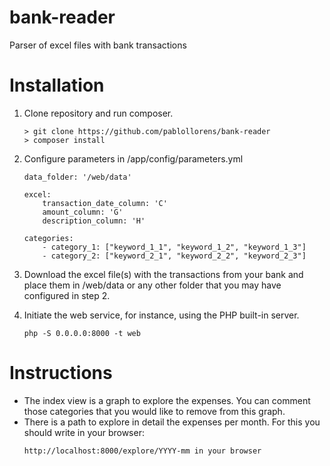 # bank-reader
Parser of excel files with bank transactions

# Installation
1) Clone repository and run composer.
    ```
    > git clone https://github.com/pablollorens/bank-reader
    > composer install
    ```

2) Configure parameters in /app/config/parameters.yml
    ```
    data_folder: '/web/data'
    
    excel:
        transaction_date_column: 'C'
        amount_column: 'G'
        description_column: 'H'
    
    categories:
        - category_1: ["keyword_1_1", "keyword_1_2", "keyword_1_3"]
        - category_2: ["keyword_2_1", "keyword_2_2", "keyword_2_3"]
    ```    

3) Download the excel file(s) with the transactions from your bank and place them in /web/data or any other folder that you may have configured in step 2.

4) Initiate the web service, for instance, using the PHP built-in server.
    ```
    php -S 0.0.0.0:8000 -t web
    ```

# Instructions
- The index view is a graph to explore the expenses. You can comment those categories that you would like to remove from this graph.
- There is a path to explore in detail the expenses per month. For this you should write in your browser:
    ```
    http://localhost:8000/explore/YYYY-mm in your browser
    ```
